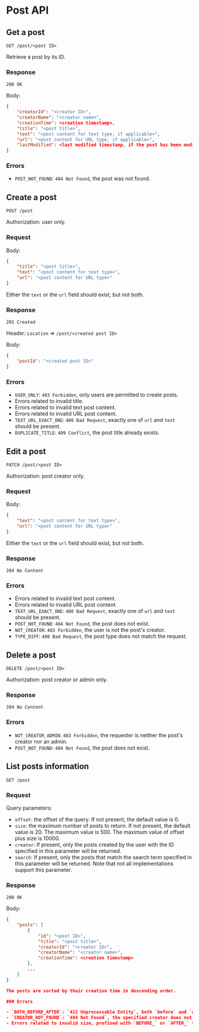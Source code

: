 # Post API

## Get a post

`GET /post/<post ID>`

Retrieve a post by its ID.

### Response

`200 OK`

Body:

```json
{
    "creatorId": "<creator ID>",
    "creatorName": "<creator name>",
    "creationTime": <creation timestamp>,
    "title": "<post title>",
    "text": "<post content for text type, if applicable>",
    "url": "<post content for URL type, if applicable>",
    "lastModified": <last modified timestamp, if the post has been modified>
}
```

### Errors

- `POST_NOT_FOUND`: `404 Not Found`, the post was not found.

## Create a post

`POST /post`

Authorization: user only.

### Request

Body:

```json
{
    "title": "<post title>",
    "text": "<post content for text type>",
    "url": "<post content for URL type>"
}
```

Either the `text` or the `url` field should exist, but not both.

### Response

`201 Created`

Header: `Location` => `/post/<created post ID>`

Body:

```json
{
    "postId": "<created post ID>"
}
```

### Errors

- `USER_ONLY`: `403 Forbidden`, only users are permitted to create posts.
- Errors related to invalid title.
- Errors related to invalid text post content.
- Errors related to invalid URL post content.
- `TEXT_URL_EXACT_ONE`: `400 Bad Request`, exactly one of `url` and `text` should be present.
- `DUPLICATE_TITLE`: `409 Conflict`, the post title already exists.

## Edit a post

`PATCH /post/<post ID>`

Authorization: post creator only.

### Request

Body:

```json
{
    "text": "<post content for text type>",
    "url": "<post content for URL type>"
}
```

Either the `text` or the `url` field should exist, but not both.

### Response

`204 No Content`

### Errors

- Errors related to invalid text post content.
- Errors related to invalid URL post content.
- `TEXT_URL_EXACT_ONE`: `400 Bad Request`, exactly one of `url` and `text` should be present.
- `POST_NOT_FOUND`: `404 Not Found`, the post does not exist.
- `NOT_CREATOR`: `403 Forbidden`, the user is not the post's creator.
- `TYPE_DIFF`: `400 Bad Request`, the post type does not match the request.

## Delete a post

`DELETE /post/<post ID>`

Authorization: post creator or admin only.

### Response

`204 No Content`

### Errors

- `NOT_CREATOR_ADMIN`: `403 Forbidden`, the requester is neither the post's creator nor an admin.
- `POST_NOT_FOUND`: `404 Not Found`, the post does not exist.

## List posts information

`GET /post`

### Request

Query parameters:
- `offset`: the offset of the query. If not present, the default value is 0.
- `size`: the maximum number of posts to return. If not present, the default value is 20. The maximum value is 500. The maximum value of offset plus size is 10000.
- `creator`: If present, only the posts created by the user with the ID specified in this parameter will be returned.
- `search`: If present, only the posts that match the search term specified in this parameter will be returned. Note that not all implementations support this parameter.

### Response

`200 OK`

Body:

```json
{
    "posts": [
        {
            "id": "<post ID>",
            "title": "<post title>",
            "creatorId": "<creator ID>",
            "creatorName": "<creator name>",
            "creationTime": <creation timestamp>
        },
        ...
    ]
}

The posts are sorted by their creation time in descending order.

### Errors

- `BOTH_BEFORE_AFTER`: `422 Unprocessable Entity`, both `before` and `after` parameters are present.
- `CREATOR_NOT_FOUND`: `404 Not Found`, the specified creator does not exist.
- Errors related to invalid size, prefixed with `BEFORE_` or `AFTER_` to indicate whether the `before` parameter or the `after` parameter is invalid.
